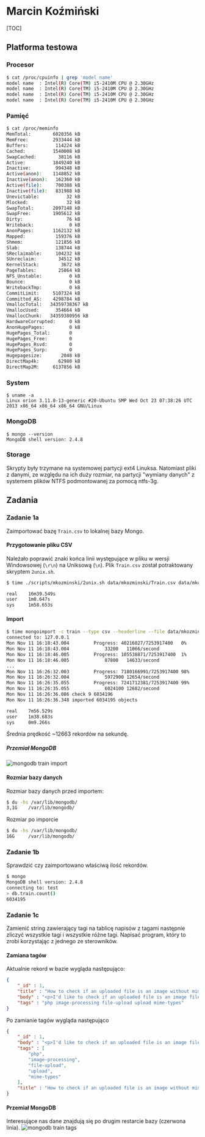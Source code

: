 # Marcin Koźmiński #

[TOC]

## Platforma testowa ##

### Procesor ###
```sh
$ cat /proc/cpuinfo | grep 'model name'
model name  : Intel(R) Core(TM) i5-2410M CPU @ 2.30GHz
model name  : Intel(R) Core(TM) i5-2410M CPU @ 2.30GHz
model name  : Intel(R) Core(TM) i5-2410M CPU @ 2.30GHz
model name  : Intel(R) Core(TM) i5-2410M CPU @ 2.30GHz
```

### Pamięć ###
```sh
$ cat /proc/meminfo 
MemTotal:        6020356 kB
MemFree:         2933444 kB
Buffers:          114224 kB
Cached:          1540008 kB
SwapCached:        38116 kB
Active:          1849240 kB
Inactive:         994348 kB
Active(anon):    1148852 kB
Inactive(anon):   162360 kB
Active(file):     700388 kB
Inactive(file):   831988 kB
Unevictable:          32 kB
Mlocked:              32 kB
SwapTotal:       2097148 kB
SwapFree:        1905612 kB
Dirty:                76 kB
Writeback:             0 kB
AnonPages:       1162132 kB
Mapped:           159376 kB
Shmem:            121856 kB
Slab:             138744 kB
SReclaimable:     104232 kB
SUnreclaim:        34512 kB
KernelStack:        3672 kB
PageTables:        25864 kB
NFS_Unstable:          0 kB
Bounce:                0 kB
WritebackTmp:          0 kB
CommitLimit:     5107324 kB
Committed_AS:    4298784 kB
VmallocTotal:   34359738367 kB
VmallocUsed:      354664 kB
VmallocChunk:   34359380956 kB
HardwareCorrupted:     0 kB
AnonHugePages:         0 kB
HugePages_Total:       0
HugePages_Free:        0
HugePages_Rsvd:        0
HugePages_Surp:        0
Hugepagesize:       2048 kB
DirectMap4k:       62980 kB
DirectMap2M:     6137856 kB
```

### System ###
```clean
$ uname -a
Linux orion 3.11.0-13-generic #20-Ubuntu SMP Wed Oct 23 07:38:26 UTC 2013 x86_64 x86_64 x86_64 GNU/Linux
```

### MongoDB ###
```clean
$ mongo --version
MongoDB shell version: 2.4.8
```

### Storage ###
Skrypty były trzymane na systemowej partycji ext4 Linuksa. Natomiast pliki z danymi, ze względu na ich duży rozmiar, na partycji "wymiany danych" z systemem plików NTFS podmontowanej za pomocą ntfs-3g.

## Zadania ##

### Zadanie 1a ###

Zaimportować bazę `Train.csv` to lokalnej bazy Mongo.

#### Przygotowanie pliku CSV ####
Należało poprawić znaki końca linii występujące w pliku w wersji Windowsowej (`\r\n`) na Uniksową (`\n`). Plik `Train.csv` został potraktowany skryptem `2unix.sh`.
```sh
$ time ./scripts/mkozminski/2unix.sh data/mkozminski/Train.csv data/mkozminski/Train_prepared.csv 

real    16m39.549s
user    1m0.647s
sys     1m58.653s
```

#### Import ####
```sh
$ time mongoimport -c train --type csv --headerline --file data/mkozminski/Train_prepared.csv 
connected to: 127.0.0.1
Mon Nov 11 16:18:43.004         Progress: 40216027/7253917400   0%
Mon Nov 11 16:18:43.004             33200   11066/second
Mon Nov 11 16:18:46.005         Progress: 105538871/7253917400  1%
Mon Nov 11 16:18:46.005             87800   14633/second
...
Mon Nov 11 16:26:32.003         Progress: 7180166991/7253917400 98%
Mon Nov 11 16:26:32.004             5972900 12654/second
Mon Nov 11 16:26:35.055         Progress: 7241712381/7253917400 99%
Mon Nov 11 16:26:35.055             6024100 12682/second
Mon Nov 11 16:26:36.086 check 9 6034196
Mon Nov 11 16:26:36.348 imported 6034195 objects

real    7m56.529s
user    1m38.683s
sys     0m9.266s
```
Średnia prędkość ~12663 rekordów na sekundę.

##### Przemiał MongoDB #####
![mongodb train import](../../images/mkozminski/train_import.png "mongodb train import")

#### Rozmiar bazy danych ####
Rozmiar bazy danych przed importem:
```sh
$ du -hs /var/lib/mongodb/
3,1G    /var/lib/mongodb/
```

Rozmiar po imporcie
```sh
$ du -hs /var/lib/mongodb/
16G     /var/lib/mongodb/
```

### Zadanie 1b ###
Sprawdzić czy zaimportowano właściwą ilość rekordów.
```sh
$ mongo
MongoDB shell version: 2.4.8
connecting to: test
> db.train.count()
6034195
```
### Zadanie 1c ###
Zamienić string zawierający tagi na tablicę napisów z tagami następnie zliczyć wszystkie tagi i wszystkie różne tagi. Napisać program, który to zrobi korzystając z jednego ze sterowników.

#### Zamiana tagów ####
Aktualnie rekord w bazie wygląda następująco:
```json
{
    "_id" : 1,
    "title" : "How to check if an uploaded file is an image without mime type?",
    "body" : "<p>I'd like to check if an uploaded file is an image file (e.g png, jpg, jpeg, gif, bmp) or another file. The problem is that I'm using Uploadify to upload the files, which changes the mime type and gives a 'text/octal' or something as the mime type, no matter which file type you upload.</p>  <p>Is there a way to check if the uploaded file is an image apart from checking the file extension using PHP?</p> ",
    "tags" : "php image-processing file-upload upload mime-types"
}
```

Po zamianie tagów wygląda następująco
```json
{
    "_id" : 1,
    "body" : "<p>I'd like to check if an uploaded file is an image file (e.g png, jpg, jpeg, gif, bmp) or another file. The problem is that I'm using Uploadify to upload the files, which changes the mime type and gives a 'text/octal' or something as the mime type, no matter which file type you upload.</p>  <p>Is there a way to check if the uploaded file is an image apart from checking the file extension using PHP?</p> ",
    "tags" : [
        "php",
        "image-processing",
        "file-upload",
        "upload",
        "mime-types"
    ],
    "title" : "How to check if an uploaded file is an image without mime type?"
}
```

#### Przemiał MongoDB ####
Interesujące nas dane znajdują się po drugim restarcie bazy (czerwona linia).
![mongodb train tags](../../images/mkozminski/train_tags.png "mongodb train tags")